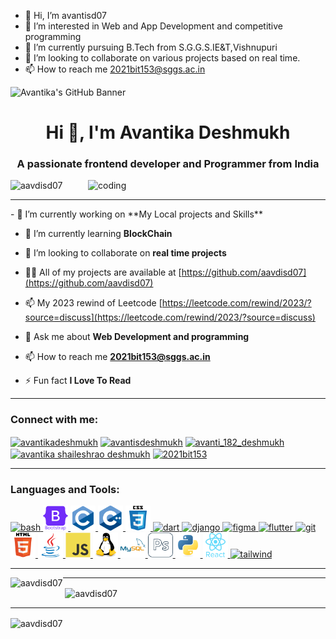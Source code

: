 
<!-- aavdisd07/aavdisd07 is a ✨ special ✨ repository because its `README.md` (this file) appears on your GitHub profile.
 You can click the Preview link to take a look at your changes. -->
- 👋 Hi, I’m avantisd07
- 👀 I’m interested in Web and App Development and competitive programming
- 🌱 I’m currently pursuing B.Tech from S.G.G.S.IE&T,Vishnupuri
- 💞️ I’m looking to collaborate on various projects based on real time.
- 📫 How to reach me 2021bit153@sggs.ac.in



![Avantika's GitHub Banner](https://github.com/aavdisd07/aavdisd07/blob/main/Blue%20and%20White%20Neon%20Programmer%20Personal%20Branding%20Youtube%20Banner.gif)

<h1 align="center">Hi 👋, I'm Avantika Deshmukh</h1>
<h3 align="center">A passionate frontend developer and Programmer from India</h3>

<img  class="wdn-stretch rounded-corners" align="right" width="380" src="https://storage.googleapis.com/pai-images/69658b6790d9419b8a1f3cc2c1a3d446.jpeg](https://encrypted-tbn0.gstatic.com/images?q=tbn:ANd9GcTW4Ih4kT8hG0c_usMtiSF35SZK2cEaszjBmg&s" alt="coding">

<p align="left"> <img src="https://komarev.com/ghpvc/?username=aavdisd07&label=Profile%20views&color=0e75b6&style=flat" alt="aavdisd07"/> </p>
<hr>
- 🔭 I’m currently working on **My Local projects and Skills**

- 🌱 I’m currently learning **BlockChain**

- 👯 I’m looking to collaborate on **real time projects**

- 👨‍💻 All of my projects are available at [https://github.com/aavdisd07](https://github.com/aavdisd07)

- 📫 My 2023 rewind of Leetcode [https://leetcode.com/rewind/2023/?source=discuss](https://leetcode.com/rewind/2023/?source=discuss)

- 💬 Ask me about **Web Development and programming**

- 📫 How to reach me **2021bit153@sggs.ac.in**

- ⚡ Fun fact **I Love To Read**
<hr>
<h3 align="left">Connect with me:</h3>
<p align="left">
<a href="https://linkedin.com/in/avantikadeshmukh" target="blank"><img align="center" src="https://raw.githubusercontent.com/rahuldkjain/github-profile-readme-generator/master/src/images/icons/Social/linked-in-alt.svg" alt="avantikadeshmukh" height="30" width="40" /></a>
<a href="https://kaggle.com/avantisdeshmukh" target="blank"><img align="center" src="https://raw.githubusercontent.com/rahuldkjain/github-profile-readme-generator/master/src/images/icons/Social/kaggle.svg" alt="avantisdeshmukh" height="30" width="40" /></a>
<a href="https://instagram.com/avanti_182_deshmukh" target="blank"><img align="center" src="https://raw.githubusercontent.com/rahuldkjain/github-profile-readme-generator/master/src/images/icons/Social/instagram.svg" alt="avanti_182_deshmukh" height="30" width="40" /></a>
<a href="https://www.hackerrank.com/avantika shaileshrao deshmukh" target="blank"><img align="center" src="https://raw.githubusercontent.com/rahuldkjain/github-profile-readme-generator/master/src/images/icons/Social/hackerrank.svg" alt="avantika shaileshrao deshmukh" height="30" width="40" /></a>
<a href="https://www.leetcode.com/2021bit153" target="blank"><img align="center" src="https://raw.githubusercontent.com/rahuldkjain/github-profile-readme-generator/master/src/images/icons/Social/leet-code.svg" alt="2021bit153" height="30" width="40" /></a>
</p>
<hr>
<h3 align="left">Languages and Tools:</h3>
<p align="left"> <a href="https://www.gnu.org/software/bash/" target="_blank" rel="noreferrer"> <img src="https://www.vectorlogo.zone/logos/gnu_bash/gnu_bash-icon.svg" alt="bash" width="40" height="40"/> </a> <a href="https://getbootstrap.com" target="_blank" rel="noreferrer"> <img src="https://raw.githubusercontent.com/devicons/devicon/master/icons/bootstrap/bootstrap-plain-wordmark.svg" alt="bootstrap" width="40" height="40"/> </a> <a href="https://www.cprogramming.com/" target="_blank" rel="noreferrer"> <img src="https://raw.githubusercontent.com/devicons/devicon/master/icons/c/c-original.svg" alt="c" width="40" height="40"/> </a> <a href="https://www.w3schools.com/cpp/" target="_blank" rel="noreferrer"> <img src="https://raw.githubusercontent.com/devicons/devicon/master/icons/cplusplus/cplusplus-original.svg" alt="cplusplus" width="40" height="40"/> </a> <a href="https://www.w3schools.com/css/" target="_blank" rel="noreferrer"> <img src="https://raw.githubusercontent.com/devicons/devicon/master/icons/css3/css3-original-wordmark.svg" alt="css3" width="40" height="40"/> </a> <a href="https://dart.dev" target="_blank" rel="noreferrer"> <img src="https://www.vectorlogo.zone/logos/dartlang/dartlang-icon.svg" alt="dart" width="40" height="40"/> </a> <a href="https://www.djangoproject.com/" target="_blank" rel="noreferrer"> <img src="https://cdn.worldvectorlogo.com/logos/django.svg" alt="django" width="40" height="40"/> </a> <a href="https://www.figma.com/" target="_blank" rel="noreferrer"> <img src="https://www.vectorlogo.zone/logos/figma/figma-icon.svg" alt="figma" width="40" height="40"/> </a> <a href="https://flutter.dev" target="_blank" rel="noreferrer"> <img src="https://www.vectorlogo.zone/logos/flutterio/flutterio-icon.svg" alt="flutter" width="40" height="40"/> </a> <a href="https://git-scm.com/" target="_blank" rel="noreferrer"> <img src="https://www.vectorlogo.zone/logos/git-scm/git-scm-icon.svg" alt="git" width="40" height="40"/> </a> <a href="https://www.w3.org/html/" target="_blank" rel="noreferrer"> <img src="https://raw.githubusercontent.com/devicons/devicon/master/icons/html5/html5-original-wordmark.svg" alt="html5" width="40" height="40"/> </a> <a href="https://www.java.com" target="_blank" rel="noreferrer"> <img src="https://raw.githubusercontent.com/devicons/devicon/master/icons/java/java-original.svg" alt="java" width="40" height="40"/> </a> <a href="https://developer.mozilla.org/en-US/docs/Web/JavaScript" target="_blank" rel="noreferrer"> <img src="https://raw.githubusercontent.com/devicons/devicon/master/icons/javascript/javascript-original.svg" alt="javascript" width="40" height="40"/> </a> <a href="https://www.linux.org/" target="_blank" rel="noreferrer"> <img src="https://raw.githubusercontent.com/devicons/devicon/master/icons/linux/linux-original.svg" alt="linux" width="40" height="40"/> </a> <a href="https://www.mysql.com/" target="_blank" rel="noreferrer"> <img src="https://raw.githubusercontent.com/devicons/devicon/master/icons/mysql/mysql-original-wordmark.svg" alt="mysql" width="40" height="40"/> </a> <a href="https://www.photoshop.com/en" target="_blank" rel="noreferrer"> <img src="https://raw.githubusercontent.com/devicons/devicon/master/icons/photoshop/photoshop-line.svg" alt="photoshop" width="40" height="40"/> </a> <a href="https://www.python.org" target="_blank" rel="noreferrer"> <img src="https://raw.githubusercontent.com/devicons/devicon/master/icons/python/python-original.svg" alt="python" width="40" height="40"/> </a> <a href="https://reactjs.org/" target="_blank" rel="noreferrer"> <img src="https://raw.githubusercontent.com/devicons/devicon/master/icons/react/react-original-wordmark.svg" alt="react" width="40" height="40"/> </a> <a href="https://tailwindcss.com/" target="_blank" rel="noreferrer"> <img src="https://www.vectorlogo.zone/logos/tailwindcss/tailwindcss-icon.svg" alt="tailwind" width="40" height="40"/> </a> </p>
<hr>
<p><img align="left" src="https://github-readme-stats.vercel.app/api/top-langs?username=aavdisd07&show_icons=true&locale=en&layout=compact" alt="aavdisd07" /></p>
<hr>
<p>&nbsp;<img align="center" src="https://github-readme-stats.vercel.app/api?username=aavdisd07&show_icons=true&locale=en" alt="aavdisd07" /></p>
<hr>
<p><img align="center" src="https://github-readme-streak-stats.herokuapp.com/?user=aavdisd07&" alt="aavdisd07" /></p>
<a href="leetcode.com/rewind/?ref=2021bit153" target="blank">


